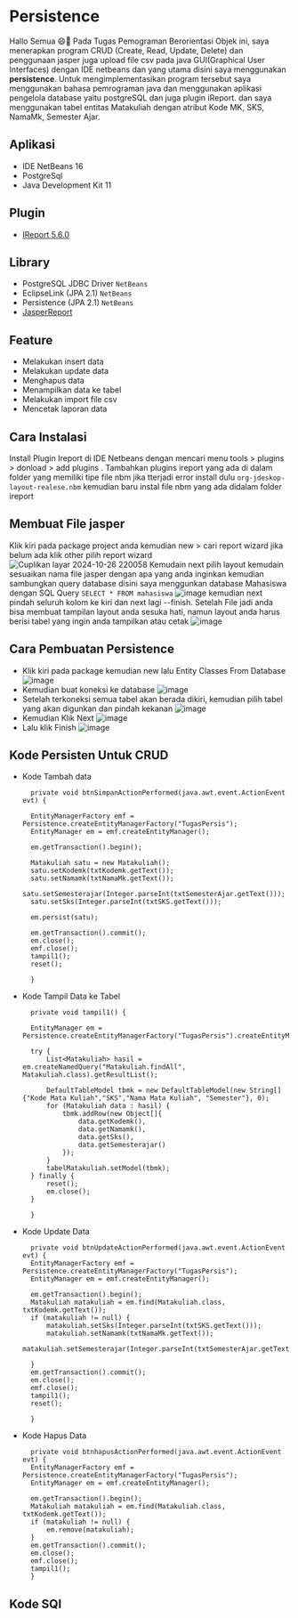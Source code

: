 # Persistence
Hallo Semua 😄👋 Pada Tugas Pemograman Berorientasi Objek ini, saya menerapkan program CRUD (Create, Read, Update, Delete)  dan  penggunaan jasper juga upload file csv pada java GUI(Graphical User Interfaces) dengan IDE netbeans dan yang utama disini saya menggunakan **persistence**. Untuk mengimplementasikan program tersebut saya menggunakan bahasa pemrograman java dan menggunakan aplikasi pengelola database yaitu postgreSQL dan juga plugin iReport.
dan saya menggunakan tabel  entitas Matakuliah dengan atribut Kode MK, SKS, NamaMk, Semester Ajar.
## Aplikasi
- IDE NetBeans 16
- PostgreSql
- Java Development Kit 11
## Plugin
- [IReport 5.6.0](https://drive.google.com/drive/folders/1gbbMttGeyns5mqb-_hfIAuMjkTzb-XPZ?usp=sharing)
## Library
- PostgreSQL JDBC Driver `NetBeans`
- EclipseLink (JPA 2.1) `NetBeans`
- Persistence (JPA 2.1) `NetBeans`
- [JasperReport](https://drive.google.com/drive/folders/1_i8xBCdLXeMcGdmnTWa2SEnL4oc2sW78?usp=sharing)
## Feature
-  Melakukan insert data
-  Melakukan update data
-  Menghapus data
-  Menampilkan data ke tabel
-  Melakukan import file csv
-  Mencetak laporan data

## Cara Instalasi 
Install Plugin Ireport di IDE Netbeans dengan mencari menu tools > plugins > donload > add plugins . Tambahkan plugins ireport yang ada di dalam folder yang memiliki tipe file nbm jika tterjadi error install dulu `org-jdeskop-layout-realese.nbm` kemudian baru instal file nbm yang ada didalam folder ireport
## Membuat File jasper
Klik kiri pada package project anda kemudian new > cari report wizard jika belum ada klik other pilih report wizard ![Cuplikan layar 2024-10-26 220058](https://github.com/user-attachments/assets/e4b2bb54-2e9c-4253-8e91-ebbe55364533) 
Kemudain next pilih layout kemudain sesuaikan nama file jasper dengan apa yang anda inginkan kemudian sambungkan query database disini saya menggunkan database Mahasiswa dengan SQL Query `SELECT * FROM mahasiswa` ![image](https://github.com/user-attachments/assets/eae7b901-3c6a-41ce-a468-80a2c77e999c)
kemudian next pindah seluruh kolom ke kiri dan next lagi --finish.
Setelah File jadi anda bisa membuat tampilan layout anda sesuka hati, namun layout anda harus berisi tabel yang ingin anda tampilkan atau cetak
![image](https://github.com/user-attachments/assets/7fd7d5f1-db54-43d7-bdac-57ac60bf4a10)

## Cara Pembuatan Persistence 
- Klik kiri pada package kemudian new lalu Entity Classes From Database
  ![image](https://github.com/user-attachments/assets/af29d699-ec5e-4c7f-88e5-e9dc61d4af3c)
- Kemudian buat koneksi ke database
  ![image](https://github.com/user-attachments/assets/7b82d6d8-d439-453e-ae79-d0f1be96c05f)
- Setelah terkoneksi semua tabel akan berada dikiri, kemudian pilih tabel yang akan digunkan dan pindah kekanan
  ![image](https://github.com/user-attachments/assets/0a50dbec-804a-4ac7-9e31-2eabd5107c94)
- Kemudian Klik Next
  ![image](https://github.com/user-attachments/assets/3be1861f-7495-4274-9e9e-4a4cd2924ee9)
- Lalu klik Finish
  ![image](https://github.com/user-attachments/assets/e06e58c2-cc46-49e6-ac44-b59c3b36bd79)

## Kode Persisten Untuk CRUD
- Kode Tambah data

        private void btnSimpanActionPerformed(java.awt.event.ActionEvent evt) {                                          

        EntityManagerFactory emf = Persistence.createEntityManagerFactory("TugasPersis");
        EntityManager em = emf.createEntityManager();

        em.getTransaction().begin();

        Matakuliah satu = new Matakuliah();
        satu.setKodemk(txtKodemk.getText());
        satu.setNamamk(txtNamaMk.getText());
        satu.setSemesterajar(Integer.parseInt(txtSemesterAjar.getText()));
        satu.setSks(Integer.parseInt(txtSKS.getText()));

        em.persist(satu);

        em.getTransaction().commit();
        em.close();
        emf.close();
        tampil1();
        reset();

        }

- Kode Tampil Data ke Tabel

        private void tampil1() {

        EntityManager em = Persistence.createEntityManagerFactory("TugasPersis").createEntityManager();

        try {
            List<Matakuliah> hasil = em.createNamedQuery("Matakuliah.findAll", Matakuliah.class).getResultList();

            DefaultTableModel tbmk = new DefaultTableModel(new String[]{"Kode Mata Kuliah","SKS","Nama Mata Kuliah", "Semester"}, 0);
            for (Matakuliah data : hasil) {
                tbmk.addRow(new Object[]{
                    data.getKodemk(),
                    data.getNamamk(),
                    data.getSks(),
                    data.getSemesterajar()
                });
            }
            tabelMatakuliah.setModel(tbmk);
        } finally {
            reset();
            em.close();
        }

        }

- Kode Update Data

        private void btnUpdateActionPerformed(java.awt.event.ActionEvent evt) {                                          
        EntityManagerFactory emf = Persistence.createEntityManagerFactory("TugasPersis");
        EntityManager em = emf.createEntityManager();

        em.getTransaction().begin();
        Matakuliah matakuliah = em.find(Matakuliah.class, txtKodemk.getText());
        if (matakuliah != null) {
            matakuliah.setSks(Integer.parseInt(txtSKS.getText()));
            matakuliah.setNamamk(txtNamaMk.getText());
            matakuliah.setSemesterajar(Integer.parseInt(txtSemesterAjar.getText()));

        }
        em.getTransaction().commit();
        em.close();
        emf.close();
        tampil1();
        reset();

        }

- Kode Hapus Data

        private void btnhapusActionPerformed(java.awt.event.ActionEvent evt) {                                         
        EntityManagerFactory emf = Persistence.createEntityManagerFactory("TugasPersis");
        EntityManager em = emf.createEntityManager();

        em.getTransaction().begin();
        Matakuliah matakuliah = em.find(Matakuliah.class, txtKodemk.getText());
        if (matakuliah != null) {
            em.remove(matakuliah);
        }
        em.getTransaction().commit();
        em.close();
        emf.close();
        tampil1();
        }


## Kode SQl 




